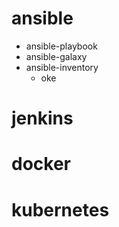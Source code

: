 # ansible
- ansible-playbook
- ansible-galaxy
- ansible-inventory
  - oke
# jenkins

# docker

# kubernetes

